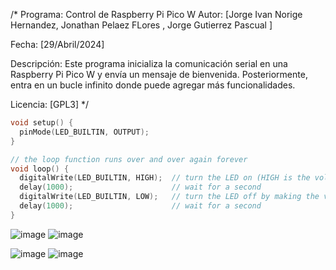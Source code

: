/*
  Programa: Control de Raspberry Pi Pico W
  Autor: [Jorge Ivan Norige Hernandez, Jonathan  Pelaez FLores , Jorge Gutierrez Pascual ]
  
  Fecha: [29/Abril/2024]

  Descripción:
  Este programa inicializa la comunicación serial en una Raspberry Pi Pico W y envía un mensaje de bienvenida.
  Posteriormente, entra en un bucle infinito donde puede agregar más funcionalidades.

  Licencia: [GPL3]
*/
```cpp
void setup() {
  pinMode(LED_BUILTIN, OUTPUT);
}

// the loop function runs over and over again forever
void loop() {
  digitalWrite(LED_BUILTIN, HIGH);  // turn the LED on (HIGH is the voltage level)
  delay(1000);                      // wait for a second
  digitalWrite(LED_BUILTIN, LOW);   // turn the LED off by making the voltage LOW
  delay(1000);                      // wait for a second
}
```
![image](https://github.com/JorgeGutierrez-TEC/PicoW-TEC/assets/158111129/019923b0-c175-4f0c-a385-0158d7149479)
![image](https://github.com/JorgeGutierrez-TEC/PicoW-TEC/assets/158111129/c84c0e4d-5f82-449e-ba3d-49b02c791c75)

![image](https://github.com/JorgeGutierrez-TEC/PicoW-TEC/assets/158111129/78c7932d-95e7-45b3-b84e-e956fb8d11cc)
![image](https://github.com/JorgeGutierrez-TEC/PicoW-TEC/assets/158111129/4bd5a050-1e87-43b2-ad3e-8574503aa2df)




